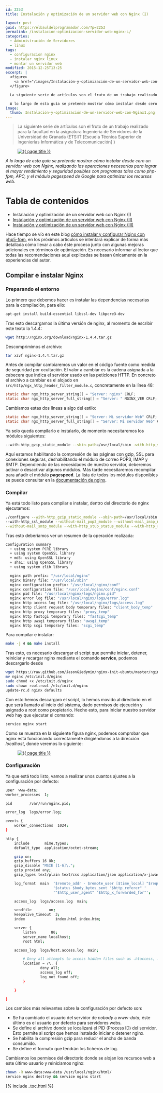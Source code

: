 ```yaml
---
id: 2253
title: Instalación y optimización de un servidor web con Nginx (I)

layout: post
guid: https://elbauldelprogramador.com/?p=2253
permalink: /instalacion-optimizacion-servidor-web-nginx-i/
categories:
  - Administración de Servidores
  - linux
tags:
  - configuracion nginx
  - instalar nginx linux
  - montar un servidor web
modified: 2015-12-25T13:25
excerpt: |
  <figure>
    <a href="/images/Instalación-y-optimización-de-un-servidor-web-con-Nginx1.png"><img src="/images/Instalación-y-optimización-de-un-servidor-web-con-Nginx1.png" title="Instalación y optimización de un servidor web con Nginx (I)" alt="Instalación y optimización de un servidor web con Nginx (I)" /></a>
  </figure>

  La siguiente serie de artículos son el fruto de un trabajo realizado para la facultad en la asignatura Ingeniería de Servidores de la Universidad de Granada (ETSIIT [Escuela Técnica Superior de Ingenierías Informática y de Telecomunicación] )

  A lo largo de esta guía se pretende mostrar cómo instalar desde cero un servidor web con Nginx, realizando las operaciones necesarias para lograr el mayor rendimiento y seguridad posibles con programas tales como php-fpm, APC, y el módulo pagespeed de Google para optimizar los recursos web.
image:
  thumb: Instalación-y-optimización-de-un-servidor-web-con-Nginx1.png
---
```

> La siguiente serie de artículos son el fruto de un trabajo realizado para la facultad en la asignatura Ingeniería de Servidores de la Universidad de Granada (ETSIIT [Escuela Técnica Superior de Ingenierías Informática y de Telecomunicación] )

<figure>
  <a href="/images/Instalación-y-optimización-de-un-servidor-web-con-Nginx1.png"><img src="/images/Instalación-y-optimización-de-un-servidor-web-con-Nginx1.png" title="{{ page.title }}" alt="{{ page.title }}" /></a>
</figure>

_A lo largo de esta guía se pretende mostrar cómo instalar desde cero un servidor web con Nginx, realizando las operaciones necesarias para lograr el mayor rendimiento y seguridad posibles con programas tales como php-fpm, APC, y el módulo pagespeed de Google para optimizar los recursos web._

# Tabla de contenidos

* Instalación y optimización de un servidor web con Nginx (I)
* [Instalación y optimización de un servidor web con Nginx (II)][1]
* [Instalación y optimización de un servidor web con Nginx (III)][2]

Hace tiempo se vío en este blog [cómo instalar y configurar Nginx con php5-fpm][3], en los próximos artículos se intentará explicar de forma más detallada cómo llevar a cabo éste proceso junto con algunas mejoras adicionales en términos de optimización. Es necesario informar al lector que todas las recomendaciones aquí explicadas se basan únicamente en la experiencias del autor.

<!--ad-->

## Compilar e instalar Nginx

### Preparando el entorno

Lo primero que debemos hacer es instalar las dependencias necesarias para la compilación, para ello:

```bash
apt-get install build-essential libssl-dev libpcre3-dev

```

Tras esto descargamos la última versión de nginx, al momento de escribir este texto la 1.4.4:

```bash
wget http://nginx.org/download/nginx-1.4.4.tar.gz

```

Descomprimimos el archivo:

```bash
tar xzvf nginx-1.4.4.tar.gz

```

Antes de compilar cambiaremos un valor en el código fuente como medida de seguridad por ocultación. El valor a cambiar es la cadena asignada a la cabecera que indica el servidor usado en las peticiones HTTP. En concreto el archivo a cambiar es el alojado en `src/http/ngx_http_header_filter_module.c`, concretamente en la línea 48:

```c
static char ngx_http_server_string[] = "Server: nginx" CRLF;
static char ngx_http_server_full_string[] = "Server: " NGINX_VER CRLF;

```

Cambiamos estas dos líneas a algo del estilo:

```c
static char ngx_http_server_string[] = "Server: Mi servidor Web" CRLF;
static char ngx_http_server_full_string[] = "Server: Mi servidor Web" CRLF;

```

Ya solo queda compilarlo e instalarlo, de momento necesitaremos los módulos siguientes:

```bash
--with-http_gzip_static_module --sbin-path=/usr/local/sbin -with-http_ssl_module --without-mail_pop3_module --without-mail_imap_module --without-mail_smtp_module --with-http_stub_status_module --with-http_realip_module

```

Aquí estamos habilitando la compresión de las páginas con gzip, SSL para conexiones seguras, deshabilitando el módulo de correo POP3, IMAP y SMTP. Dependiendo de las necesidades de nuestro servidor, deberemos activar o desactivar algunos módulos. Más tarde necesitaremos recompilar para añadir el módulo **pagespeed**. La lista de todos los módulos disponibles se puede consultar en la <a href="http://wiki.nginx.org/Modules" title="Módulos nginx" target="_blank">documentación de nginx</a>.

### Compilar

Ya está todo listo para compilar e instalar, dentro del directorio de nginx ejecutamos:

```bash
./configure --with-http_gzip_static_module --sbin-path=/usr/local/sbin \
--with-http_ssl_module --without-mail_pop3_module --without-mail_imap_module\
--without-mail_smtp_module --with-http_stub_status_module --with-http_realip_module

```

Tras esto deberíamos ver un resumen de la operación realizada:

```bash
Configuration summary
  + using system PCRE library
  + using system OpenSSL library
  + md5: using OpenSSL library
  + sha1: using OpenSSL library
  + using system zlib library

  nginx path prefix: "/usr/local/nginx"
  nginx binary file: "/usr/local/sbin"
  nginx configuration prefix: "/usr/local/nginx/conf"
  nginx configuration file: "/usr/local/nginx/conf/nginx.conf"
  nginx pid file: "/usr/local/nginx/logs/nginx.pid"
  nginx error log file: "/usr/local/nginx/logs/error.log"
  nginx http access log file: "/usr/local/nginx/logs/access.log"
  nginx http client request body temporary files: "client_body_temp"
  nginx http proxy temporary files: "proxy_temp"
  nginx http fastcgi temporary files: "fastcgi_temp"
  nginx http uwsgi temporary files: "uwsgi_temp"
  nginx http scgi temporary files: "scgi_temp"

```

Para compilar e instalar:

```bash
make -j 4 && make install

```

Tras esto, es necesario descargar el script que permite iniciar, detener, reiniciar y recargar nginx mediante el comando **service**, podemos descargarlo desde

```bash
wget https://raw.github.com/JasonGiedymin/nginx-init-ubuntu/master/nginx
mv nginx /etc/init.d/nginx
sudo chmod +x /etc/init.d/nginx
sudo chown root:root /etc/init.d/nginx
update-rc.d nginx defaults

```

Con esto hemos descargaro el script, lo hemos movido al directorio en el que será llamado al inicio del sistema, dado permisos de ejecución y asignado a root como propietario. Hecho esto, para iniciar nuestro servidor web hay que ejecutar el comando:

```bash
service nginx start

```

Como se muestra en la siguiente figura nginx, podemos comprobar que nginx está funcionando correctamente dirigiéndonos a la dirección *localhost*, donde veremos lo siguiente:

<figure>
  <a href="/images/2014/02/instalacionNginx.png"><img src="/images/2014/02/instalacionNginx.png" title="{{ page.title }}" alt="{{ page.title }}" /></a>
</figure>

### Configuración

Ya que está todo listo, vamos a realizar unos cuantos ajustes a la configuración por defecto:

```bash
user  www-data;
worker_processes  1;

pid        /var/run/nginx.pid;

error_log  logs/error.log;

events {
    worker_connections  1024;
}

http {
    include       mime.types;
    default_type  application/octet-stream;

    gzip on;
    gzip_buffers 16 8k;
    gzip_disable "MSIE [1-6]\.";
    gzip_proxied any;
    gzip_types text/plain text/css application/json application/x-javascript text/xml application/xml application/xml+rss text/javascript;

    log_format  main  '$remote_addr - $remote_user [$time_local] "$request" '
                      '$status $body_bytes_sent "$http_referer" '
                      '"$http_user_agent" "$http_x_forwarded_for"';

    access_log  logs/access.log  main;

    sendfile        on;
    keepalive_timeout  3;
    index              index.html index.htm;

    server {
        listen       80;
        server_name localhost;
        root html;

    access_log  logs/host.access.log  main;

        # Deny all attempts to access hidden files such as .htaccess, .htpasswd, .DS_Store (Mac).
        location ~ /\. {
                deny all;
                access_log off;
                log_not_found off;
        }

    }

}

```

Los cambios más relevantes sobre la configuración por defecto son:

* Se ha cambiado el usuario del servidor de *nobody* a *www-data*, éste último es el usuario por defecto para servidores webs.
* Se define el archivo donde se localizará el PID (Process ID) del servidor. Esto permite al script que hemos instalado iniciar o detener nginx.
* Se habilita la compresión gzip para reducir el ancho de banda consumido.
* Se define el formato que tendrán los ficheros de log.

Cambiamos los permisos del directorio donde se alojan los recursos web a este último usuario y reiniciamos nginx:

```bash
chown -R www-data:www-data /usr/local/nginx/html/
service nginx destroy && service nginx start

```


 [1]: https://elbauldelprogramador.com/instalacion-optimizacion-servidor-web-nginx-ii "Instalación y optimización de un servidor web con Nginx (II)"
 [2]: https://elbauldelprogramador.com/instalacion-optimizacion-servidor-web-nginx-iii "Instalación y optimización de un servidor web con Nginx (III)"
 [3]: https://elbauldelprogramador.com/como-instalar-nginx-con-php5-fpm/ "Cómo instalar y configurar Nginx con php5-fpm"

{% include _toc.html %}
